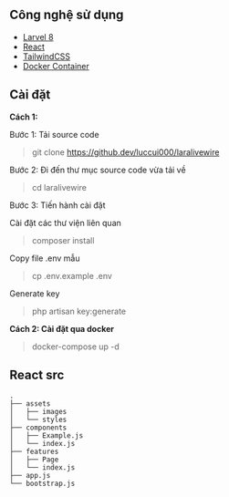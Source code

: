 ## Công nghệ sử dụng

- [Larvel 8](https://laravel.com/)
- [React](https://laravel-livewire.com/)
- [TailwindCSS](https://tailwindcss.com/)
- [Docker Container](http://dockerhub.com/)
## Cài đặt
**Cách 1:**

Bước 1: Tải source code
>git clone https://github.dev/luccui000/laralivewire

Bước 2: Đi đến thư mục source code vừa tải về
> cd laralivewire

Bước 3: Tiến hành cài đặt

Cài đặt các thư viện liên quan
> composer install

Copy file .env mẫu
>cp .env.example .env

Generate key
> php artisan key:generate

**Cách 2: Cài đặt qua docker**
>docker-compose up -d
## React src
```
.
├── assets
│   ├── images
│   └── styles
├── components
│   ├── Example.js
│   └── index.js
├── features
│   ├── Page
│   └── index.js
├── app.js
└── bootstrap.js
```
